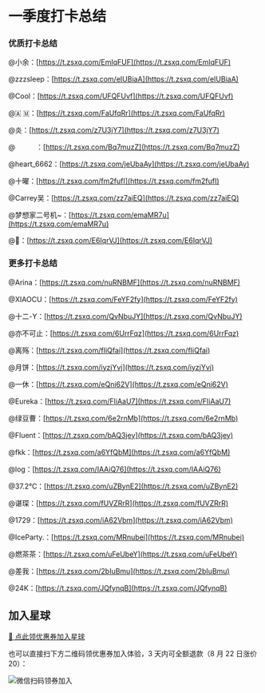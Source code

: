 # 一季度打卡总结

### 优质打卡总结

@小余：[https://t.zsxq.com/EmIqFUF](https://t.zsxq.com/EmIqFUF)

@zzzsleep：[https://t.zsxq.com/eIUBiaA](https://t.zsxq.com/eIUBiaA)

@Cool：[https://t.zsxq.com/UFQFUvf](https://t.zsxq.com/UFQFUvf)

@🇦 🇲：[https://t.zsxq.com/FaUfqRr](https://t.zsxq.com/FaUfqRr)

@炎：[https://t.zsxq.com/z7U3jY7](https://t.zsxq.com/z7U3jY7)

@　　　：[https://t.zsxq.com/Bq7muzZ](https://t.zsxq.com/Bq7muzZ)

@heart_6662：[https://t.zsxq.com/jeUbaAy](https://t.zsxq.com/jeUbaAy)

@十曜：[https://t.zsxq.com/fm2fufI](https://t.zsxq.com/fm2fufI)

@Carrey吴：[https://t.zsxq.com/zz7aiEQ](https://t.zsxq.com/zz7aiEQ)

@梦想家二号机~：[https://t.zsxq.com/emaMR7u](https://t.zsxq.com/emaMR7u)

@🐔：[https://t.zsxq.com/E6IqrVJ](https://t.zsxq.com/E6IqrVJ)

### 更多打卡总结

@Arina：[https://t.zsxq.com/nuRNBMF](https://t.zsxq.com/nuRNBMF)

@XIAOCU：[https://t.zsxq.com/FeYF2fy](https://t.zsxq.com/FeYF2fy)

@十二-Y：[https://t.zsxq.com/QvNbuJY](https://t.zsxq.com/QvNbuJY)

@亦不可止：[https://t.zsxq.com/6UrrFqz](https://t.zsxq.com/6UrrFqz)

@离殇：[https://t.zsxq.com/fIiQfai](https://t.zsxq.com/fIiQfai)

@月饼：[https://t.zsxq.com/iyzjYvj](https://t.zsxq.com/iyzjYvj)

@一休：[https://t.zsxq.com/eQni62V](https://t.zsxq.com/eQni62V)

@Eureka：[https://t.zsxq.com/FIiAaU7](https://t.zsxq.com/FIiAaU7)

@绿豆曹：[https://t.zsxq.com/6e2rnMb](https://t.zsxq.com/6e2rnMb)

@Fluent：[https://t.zsxq.com/bAQ3jey](https://t.zsxq.com/bAQ3jey)

@fkk：[https://t.zsxq.com/a6YfQbM](https://t.zsxq.com/a6YfQbM)

@log：[https://t.zsxq.com/IAAiQ76](https://t.zsxq.com/IAAiQ76)

@37.2℃：[https://t.zsxq.com/uZBynE2](https://t.zsxq.com/uZBynE2)

@谌琛：[https://t.zsxq.com/fUVZRrR](https://t.zsxq.com/fUVZRrR)

@1729：[https://t.zsxq.com/iA62Vbm](https://t.zsxq.com/iA62Vbm)

@IceParty.：[https://t.zsxq.com/MRnubei](https://t.zsxq.com/MRnubei)

@燃茶茶：[https://t.zsxq.com/uFeUbeY](https://t.zsxq.com/uFeUbeY)

@差我：[https://t.zsxq.com/2bIuBmu](https://t.zsxq.com/2bIuBmu)

@24K：[https://t.zsxq.com/JQfynqB](https://t.zsxq.com/JQfynqB)



## 加入星球

[🧧 点此领优惠券加入星球](/加入星球.md)

也可以直接扫下方二维码领优惠券加入体验，3 天内可全额退款（8 月 22 日涨价 20）：

![微信扫码领券加入](https://xingqiu-tuchuang-1256524210.cos.ap-shanghai.myqcloud.com/1/%E6%98%9F%E7%90%83%E4%BC%98%E6%83%A0%E5%88%B8.png)